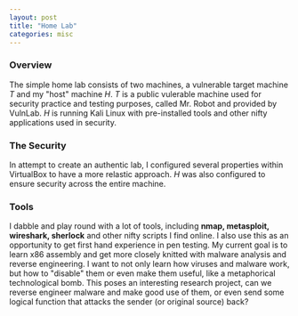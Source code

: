 ```yaml
---
layout: post
title: "Home Lab"
categories: misc
---
```


### Overview

The simple home lab consists of two machines, a vulnerable target machine _T_ and my "host" machine _H_. _T_ is a public vulerable machine used for security practice
and testing purposes, called Mr. Robot and provided by VulnLab. _H_ is running Kali Linux with pre-installed tools and other nifty applications used in security.

### The Security

In attempt to create an authentic lab, I configured several properties within VirtualBox to have a more relastic approach. _H_ was also configured to ensure security
across the entire machine.

### Tools

I dabble and play round with a lot of tools, including **nmap, metasploit, wireshark, sherlock** and other nifty scripts I find online. I also use this as an opportunity
to get first hand experience in pen testing. My current goal is to learn x86 assembly and get more closely knitted with malware analysis and reverse engineering. I want
to not only learn how viruses and malware work, but how to "disable" them or even make them useful, like a metaphorical technological bomb. This poses an interesting research project,
can we reverse engineer malware and make good use of them, or even send some logical function that attacks the sender (or original source) back?
